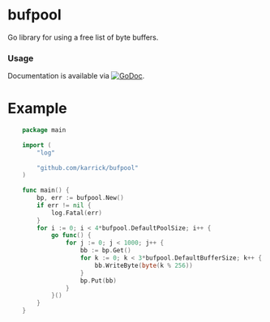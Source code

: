 # bufpool

Go library for using a free list of byte buffers.

### Usage

Documentation is available via
[![GoDoc](https://godoc.org/github.com/karrick/bufpool?status.svg)](https://godoc.org/github.com/karrick/bufpool).

# Example

```Go
    package main
    
    import (
    	"log"
    
    	"github.com/karrick/bufpool"
    )
    
    func main() {
    	bp, err := bufpool.New()
    	if err != nil {
    		log.Fatal(err)
    	}
    	for i := 0; i < 4*bufpool.DefaultPoolSize; i++ {
    		go func() {
    			for j := 0; j < 1000; j++ {
    				bb := bp.Get()
    				for k := 0; k < 3*bufpool.DefaultBufferSize; k++ {
    					bb.WriteByte(byte(k % 256))
    				}
    				bp.Put(bb)
    			}
    		}()
    	}
    }
```
